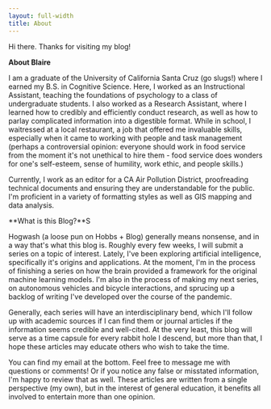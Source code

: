 ```yaml
---
layout: full-width
title: About
---
```


Hi there. Thanks for visiting my blog! 

**About Blaire**

I am a graduate of the University of California Santa Cruz (go slugs!) where I earned my B.S. in Cognitive Science. Here, I worked as an Instructional Assistant, teaching the foundations of psychology to a class of undergraduate students. I also worked as a Research Assistant, where I learned how to credibly and efficiently conduct research, as well as how to parlay complicated information into a digestible format. While in school, I waitressed at a local restaurant, a job that offered me invaluable skills, especially when it came to working with people and task management (perhaps a controversial opinion: everyone should work in food service from the moment it's not unethical to hire them - food service does wonders for one's self-esteem, sense of humility, work ethic, and people skills.)  

Currently, I work as an editor for a CA Air Pollution District, proofreading technical documents and ensuring they are understandable for the public. I'm proficient in a variety of formatting styles as well as GIS mapping and data analysis.

**What is this Blog?**S

Hogwash (a loose pun on Hobbs + Blog) generally means nonsense, and in a way that's what this blog is. Roughly every few weeks, I will submit a series on a topic of interest. Lately, I've been exploring artificial intelligence, specifically it's origins and applications. At the moment, I'm in the process of finishing a series on how the brain provided a framework for the original machine learning models. I'm also in the process of making my next series, on autonomous vehicles and bicycle interactions, and sprucing up a backlog of writing I've developed over the course of the pandemic.

Generally, each series will have an interdisciplinary bend, which I'll follow up with academic sources if I can find them or journal articles if the information seems credible and well-cited. At the very least, this blog will serve as a time capsule for every rabbit hole I descend, but more than that, I hope these articles may educate others who wish to take the time.

You can find my email at the bottom. Feel free to message me with questions or comments! Or if you notice any false or misstated information, I'm happy to review that as well. These articles are written from a single perspective (my own), but in the interest of general education, it benefits all involved to entertain more than one opinion.

